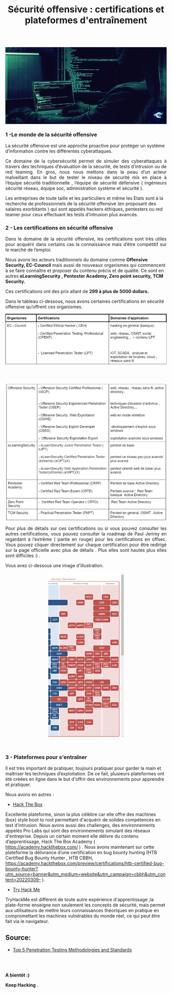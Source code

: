 <div align="center">

<h1><strong>Sécurité offensive : certifications et plateformes d'entraînement</strong></h1>

</div>

<br/>
<br/>

<p align="center"> 
<img src="img3-0-CP.png" align="center">
</p>

### 1 -Le monde de la  sécurité offensive

<p align="justify">


La sécurité offensive est une approche proactive pour protéger un système d’information contre les différentes cyberattaques.  
</p>

<p align="justify">
Ce domaine de la cybersécurité permet de simuler des cyberattaques à  travers des techniques d’évaluation de la sécurité, de tests d’intrusion ou de red teaming. En gros,  nous nous mettons dans la peau d’un acteur malveillant dans le but de tester le niveau de sécurité  mis en place à l’équipe sécurité traditionnelle , l’équipe de sécurité défensive  ( ingénieurs sécurité réseau, équipe soc, administration système et sécurité ). 

</p>

<p align="justify">

Les entreprises de toute taille et les particuliers et même les Etats  sont à la recherche de professionnels de la sécurité offensive (en proposant des salaires exorbitants ) qui sont appelés hackers éthiques, pentesters ou red teamer pour ceux effectuant les tests d’intrusion plus avancés.

</p>




### 2 - Les certifications en sécurité offensive


<p align="justify">
Dans le domaine de la sécurité offensive, les  certifications sont très utiles pour acquérir dans certains cas la connaissance  mais d’être compétitif sur le marché de l’emploi.

 </p>


<p align="justify">

Nous avons les acteurs traditionnels du domaine  comme  <strong> Offensive Security, EC-Council</strong> mais aussi de nouveaux organismes qui commencent à se faire connaître et proposer du contenu précis et de qualité. Ce sont en autres <strong>eLearningSecurity , Pentester Academy, Zero point security,  TCM Security.</strong>

 </p>



 <p align="justify">
   Ces certifications ont des prix allant de <strong> 299  à plus de 5000  dollars.</strong>

 </p>

<p align="justify">

Dans le tableau ci-dessous, nous avons certaines  certifications en sécurité offensive qu’offrent ces organismes.

</p>

<p align="center"> 
<img src="img3-1-CP.png" align="center">
</p>

<br/>
<br/>

<p align="center"> 
<img src="img3-2-CP.png" align="center">
</p>

<p align="justify">
Pour plus de détails sur ces certifications ou  si vous pouvez consulter les autres certifications, vous pouvez consulter la  roadmap de Paul Jerimy en regardant à l’extrême ( partie en rouge) pour les certifications en offsec. Vous pouvez cliquer directement sur chaque certification pour être redirigé sur la page officielle avec plus de détails . Plus elles sont hautes plus elles sont difficiles :)  .

Vous avez ci-dessous une image d’illustration.

</p>

<p align="center"> 
<img src="img3-3-CP.png" align="center">
</p>


<br/>

### 3 - Plateformes pour s'entraîner


<p align="justify">

Il est très important de pratiquer, toujours pratiquer  pour  garder la main et maîtriser les techniques d’exploitation. De ce fait, plusieurs plateformes ont été créées en ligne dans le but d'offrir des environnements pour apprendre et pratiquer. 

Nous avons en autres : 

</p>
  
-  [Hack The Box ](http://hackthebox.com) 

<p align="justify"> 

 Excellente plateforme, sinon la plus célèbre car elle offre des machines (box) style boot to root permettant d'acquérir de solides compétences en test d’intrusion. Nous avons aussi des challenges,  des environnements appelés Pro Labs qui sont des environnements simulant des réseaux d'entreprise.  Depuis un certain moment elle délivre du contenu d’apprentissage, Hack The Box Academy (  https://academy.hackthebox.com/ ) . Nous avons maintenant sur cette plateforme  la délivrance d’une certification en bug bounty hunting (HTB Certified Bug Bounty Hunter , HTB CBBH, https://academy.hackthebox.com/preview/certifications/htb-certified-bug-bounty-hunter?utm_source=banner&utm_medium=website&utm_campaign=cbbh&utm_content=20220309- ).

 </p>


-  [Try Hack Me ](https://tryhackme.com/) 

<p align="justify"> 

 TryHackMe est différent de toute autre expérience d'apprentissage ;la plate-forme enseigne non seulement les concepts de sécurité, mais permet aux utilisateurs de mettre leurs connaissances théoriques en pratique en compromettant les machines vulnérables du monde réel, ce qui peut être fait via le navigateur.


 </p>





## Source:
- [Top 5 Penetration Testing Methodologies and Standards](https://www.vumetric.com/blog/top-penetration-testing-methodologies/) 

<br/>
<br/>



<p align="justify"> <strong> A bientôt :) </strong>
</p>

<p align="justify"> <strong> Keep Hacking </strong>. 
</p>


